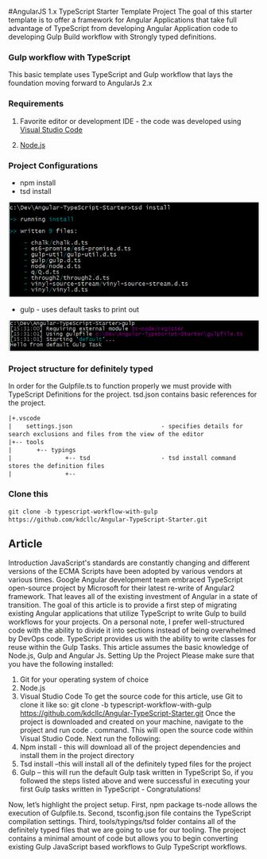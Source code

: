 #AngularJS 1.x TypeScript Starter Template Project
The goal of this starter template is to offer a framework for Angular Applications that take full advantage of TypeScript from developing 
Angular Application code to developing Gulp Build workflow with Strongly typed definitions.

### Gulp workflow with TypeScript

This basic template uses TypeScript and Gulp workflow that lays the foundation moving forward to AngularJs 2.x

### Requirements
1. Favorite editor or development IDE - the code was developed using [Visual Studio Code](https://code.visualstudio.com/)
 
2. [Node.js](https://nodejs.org/)

### Project Configurations
* npm install
* tsd install

![alt tag](https://github.com/kdcllc/Angular-TypeScript-Starter/blob/typescript-workflow-with-gulp/content/tsd.install.1.PNG)

* gulp - uses default tasks to print out

![alt tag](https://github.com/kdcllc/Angular-TypeScript-Starter/blob/typescript-workflow-with-gulp/content/gulp.default.PNG)

### Project structure for definitely typed
In order for the Gulpfile.ts to function properly we must provide with TypeScript Definitions for the project. tsd.json contains basic references for the project.

```
|+.vscode
|    settings.json                         - specifies details for search exclusions and files from the view of the editor
|+-- tools
|       +-- typings                         
|               +-- tsd                    - tsd install command stores the definition files
|               +-- 
```

### Clone this
```
git clone -b typescript-workflow-with-gulp https://github.com/kdcllc/Angular-TypeScript-Starter.git
```

## Article
Introduction
JavaScript's standards are constantly changing and different versions of the ECMA Scripts have been adopted by various vendors at various times. Google Angular development team embraced TypeScript open-source project by Microsoft for their latest re-write of Angular2 framework. That leaves all of the existing investment of Angular in a state of transition. 
The goal of this article is to provide a first step of migrating existing Angular applications that utilize TypeScript to write Gulp to build workflows for your projects.
On a personal note, I prefer well-structured code with the ability to divide it into sections instead of being overwhelmed by DevOps code. TypeScript provides us with the ability to write classes for reuse within the Gulp Tasks.
This article assumes the basic knowledge of Node.js, Gulp and Angular Js. 
Setting Up the Project
Please make sure that you have the following installed:
1.	Git for your operating system of choice
2.	Node.js
3.	Visual Studio Code
To get the source code for this article, use Git to clone it like so:
git clone -b typescript-workflow-with-gulp https://github.com/kdcllc/Angular-TypeScript-Starter.git
Once the project is downloaded and created on your machine, navigate to the project and run code . command.  This will open the source code within Visual Studio Code.
Next run the following:
1.	Npm install  - this will download all of the project dependencies and install them in the project directory
2.	Tsd install  –this will install all of the definitely typed files for the project
3.	Gulp – this will run the default Gulp task written in TypeScript
So, if you followed the steps listed above and were successful in executing your first Gulp tasks written in TypeScript  - Congratulations!

Now, let’s highlight the project setup.
First, npm package ts-node allows the execution of Gulpfile.ts.
Second, tsconfig.json file contains the TypeScript compilation settings.
Third, tools/typings/tsd folder contains all of the definitely typed files that we are going to use for our tooling.
The project contains a minimal amount of code but allows you to begin converting existing Gulp JavaScript based workflows to Gulp TypeScript workflows.

